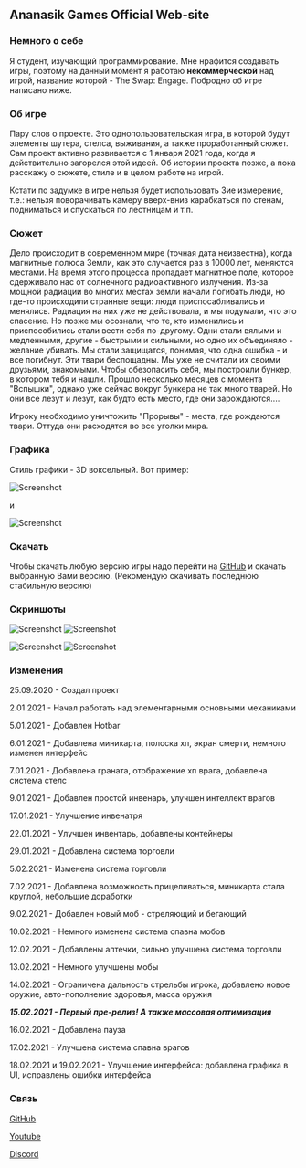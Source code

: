 ## Ananasik Games Official Web-site

### Немного о себе

Я студент, изучающий программирование. Мне нрафится создавать игры, поэтому 
на данный момент я работаю **некоммерческой** над игрой, название которой - The Swap: Engage. Побродно об игре написано ниже.

### Об игре

Пару слов о проекте. Это однопользовательская игра, в которой будут элементы шутера, стелса, выживания, а также проработанный сюжет. 
Сам проект активно развивается с 1 января 2021 года, когда я действительно загорелся этой идеей. 
Об истории проекта позже, а пока расскажу о сюжете, стиле и в целом работе на игрой.

Кстати по задумке в игре нельзя будет использовать 3ие измерение, т.е.:
нельзя поворачивать камеру вверх-вниз
карабкаться по стенам, подниматься и спускаться по лестницам и т.п.

### Сюжет

Дело происходит в современном мире (точная дата неизвестна), когда магнитные полюса Земли, как это случается раз в 10000 лет, меняются местами. На время этого процесса
пропадает магнитное поле, которое сдерживало нас от солнечного радиоактивного излучения. Из-за мощной радиации во многих местах земли начали погибать люди, но где-то 
происходили странные вещи: люди приспосабливались и менялись. Радиация на них уже не действовала, и мы подумали, что это спасение. Но позже мы осознали, что те, кто
изменились и приспособились стали вести себя по-другому. Одни стали вялыми и медленными, другие - быстрыми и сильными, но одно их объединяло - желание убивать. Мы стали
защищатся, понимая, что одна ошибка - и все погибнут. Эти твари беспощадны. Мы уже не считали их своими друзьями, знакомыми. Чтобы обезопасить себя, мы построили бункер,
в котором тебя и нашли. Прошло несколько месяцев с момента "Вспышки", однако уже сейчас вокруг бункера не так много тварей. Но они все лезут и лезут, как будто есть место,
где они зарождаются....

Игроку необходимо уничтожить "Прорывы" - места, где рождаются твари. Оттуда они расходятся во все уголки мира.
	
### Графика

Стиль графики - 3D воксельный. Вот пример:

![Screenshot](/Images/ScreenShot6.png)

и

![Screenshot](/Images/ScreenShot8.png)

### Скачать

Чтобы скачать любую версию игры надо перейти на [GitHub](https://github.com/olegeer/The_Swap_Engage/releases) и скачать выбранную Вами версию. (Рекомендую скачивать последнюю
стабильную версию)

### Скриншоты

![Screenshot](/Images/ScreenShot1.png) ![Screenshot](/Images/ScreenShot3.png)

![Screenshot](/Images/ScreenShot4.png) ![Screenshot](/Images/ScreenShot5.png)

### Изменения

25.09.2020 - Создал проект

2.01.2021 - Начал работать над элементарными основными механиками

5.01.2021 - Добавлен Hotbar

6.01.2021 - Добавлена миникарта, полоска хп, экран смерти, немного изменен интерфейс

7.01.2021 - Добавлена граната, отображение хп врага, добавлена система стелс

9.01.2021 - Добавлен простой инвенарь, улучшен интеллект врагов

17.01.2021 - Улучшение инвенатря

22.01.2021 - Улучшен инвентарь, добавлены контейнеры

29.01.2021 - Добавлена система торговли

5.02.2021 - Изменена система торговли

7.02.2021 - Добавлена возможность прицеливаться, миникарта стала круглой, небольшие доработки

9.02.2021 - Добавлен новый моб - стреляющий и бегающий

10.02.2021 - Немного изменена система спавна мобов

12.02.2021 - Добавлены аптечки, сильно улучшена система торговли

13.02.2021 - Немного улучшены мобы

14.02.2021 - Ограничена дальность стрельбы игрока, добавлено новое оружие, авто-пополнение здоровья, масса оружия

***15.02.2021 - Первый пре-релиз! А также массовая оптимизация***

16.02.2021 - Добавлена пауза

17.02.2021 - Улучшена система спавна врагов

18.02.2021 и 19.02.2021 - Улучшение интерфейса: добавлена графика в UI, исправлены ошибки интерфейса

### Связь

[GitHub](https://github.com/olegeer/The_Swap_Engage)

[Youtube](https://www.youtube.com/channel/UCeZG4B_HLpamjCuPPUj3gzA)

[Discord](https://discord.gg/yEVRjafH)
